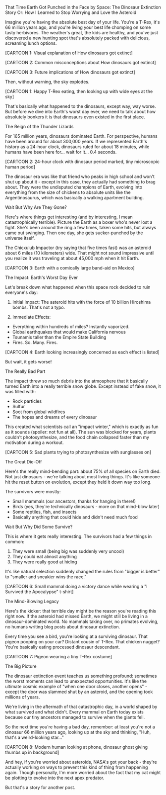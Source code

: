 That Time Earth Got Punched in the Face by Space: The Dinosaur Extinction Story
Or: How I Learned to Stop Worrying and Love the Asteroid

Imagine you're having the absolute best day of your life. You're a T-Rex, it's 66 million years ago, and you're living your best life chomping on some tasty herbivores. The weather's great, the kids are healthy, and you've just discovered a new hunting spot that's absolutely packed with delicious, screaming lunch options.

[CARTOON 1: Visual explanation of How dinosaurs got extinct]

[CARTOON 2: Common misconceptions about How dinosaurs got extinct]

[CARTOON 3: Future implications of How dinosaurs got extinct]







Then, without warning, the sky explodes.

[CARTOON 1: Happy T-Rex eating, then looking up with wide eyes at the sky]

That's basically what happened to the dinosaurs, except way, way worse. But before we dive into Earth's worst day ever, we need to talk about how absolutely bonkers it is that dinosaurs even existed in the first place.

The Reign of the Thunder Lizards

For 165 million years, dinosaurs dominated Earth. For perspective, humans have been around for about 300,000 years. If we represented Earth's history as a 24-hour clock, dinosaurs ruled for about 18 minutes, while humans have been here for... wait for it... 0.4 seconds.

[CARTOON 2: 24-hour clock with dinosaur period marked, tiny microscopic human period]

The dinosaur era was like that friend who peaks in high school and won't shut up about it - except in this case, they actually had something to brag about. They were the undisputed champions of Earth, evolving into everything from the size of chickens to absolute units like the Argentinosaurus, which was basically a walking apartment building.

Wait But Why Are They Gone?

Here's where things get interesting (and by interesting, I mean catastrophically terrible). Picture the Earth as a boxer who's never lost a fight. She's been around the ring a few times, taken some hits, but always came out swinging. Then one day, she gets sucker-punched by the universe itself.

The Chicxulub Impactor (try saying that five times fast) was an asteroid about 6 miles (10 kilometers) wide. That might not sound impressive until you realize it was traveling at about 45,000 mph when it hit Earth.

[CARTOON 3: Earth with a comically large band-aid on Mexico]

The Impact: Earth's Worst Day Ever

Let's break down what happened when this space rock decided to ruin everyone's day:

1. Initial Impact: The asteroid hits with the force of 10 billion Hiroshima bombs. That's not a typo.

2. Immediate Effects:
- Everything within hundreds of miles? Instantly vaporized.
- Global earthquakes that would make California nervous
- Tsunamis taller than the Empire State Building
- Fires. So. Many. Fires.

[CARTOON 4: Earth looking increasingly concerned as each effect is listed]

But wait, it gets worse!

The Really Bad Part

The impact threw so much debris into the atmosphere that it basically turned Earth into a really terrible snow globe. Except instead of fake snow, it was filled with:
- Rock particles
- Sulfur
- Soot from global wildfires
- The hopes and dreams of every dinosaur

This created what scientists call an "impact winter," which is exactly as fun as it sounds (spoiler: not fun at all). The sun was blocked for years, plants couldn't photosynthesize, and the food chain collapsed faster than my motivation during a workout.

[CARTOON 5: Sad plants trying to photosynthesize with sunglasses on]

The Great Die-Off

Here's the really mind-bending part: about 75% of all species on Earth died. Not just dinosaurs - we're talking about most living things. It's like someone hit the reset button on evolution, except they held it down way too long.

The survivors were mostly:
- Small mammals (our ancestors, thanks for hanging in there!)
- Birds (yes, they're technically dinosaurs - more on that mind-blow later)
- Some reptiles, fish, and insects
- Basically anything that could hide and didn't need much food

Wait But Why Did Some Survive?

This is where it gets really interesting. The survivors had a few things in common:
1. They were small (being big was suddenly very uncool)
2. They could eat almost anything
3. They were really good at hiding

It's like natural selection suddenly changed the rules from "bigger is better" to "smaller and sneakier wins the race."

[CARTOON 6: Small mammal doing a victory dance while wearing a "I Survived the Apocalypse" t-shirt]

The Mind-Blowing Legacy

Here's the kicker: that terrible day might be the reason you're reading this right now. If the asteroid had missed Earth, we might still be living in a dinosaur-dominated world. No mammals taking over, no primates evolving, no humans writing blog posts about dinosaur extinction.

Every time you see a bird, you're looking at a surviving dinosaur. That pigeon pooping on your car? Distant cousin of T-Rex. That chicken nugget? You're basically eating processed dinosaur descendant.

[CARTOON 7: Pigeon wearing a tiny T-Rex costume]

The Big Picture

The dinosaur extinction event teaches us something profound: sometimes the worst moments can lead to unexpected opportunities. It's like the ultimate cosmic example of "when one door closes, another opens" - except the door was slammed shut by an asteroid, and the opening took millions of years.

We're living in the aftermath of that catastrophic day, in a world shaped by what survived and what didn't. Every mammal on Earth today exists because our tiny ancestors managed to survive when the giants fell.

So the next time you're having a bad day, remember: at least you're not a dinosaur 66 million years ago, looking up at the sky and thinking, "Huh, that's a weird-looking star..."

[CARTOON 8: Modern human looking at phone, dinosaur ghost giving thumbs up in background]

And hey, if you're worried about asteroids, NASA's got your back - they're actually working on ways to prevent this kind of thing from happening again. Though personally, I'm more worried about the fact that my cat might be plotting to evolve into the next apex predator.

But that's a story for another post.